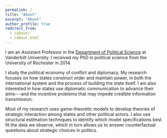 ```yaml
---
permalink: /
title: "About"
excerpt: "About"
author_profile: true
redirect_from: 
  - /about/
  - /about.html
---
```


I am an Assistant Professor in the [Department of Political Science](http://vanderbilt.edu/political-science/) at Vanderbilt University.
I received my PhD in political science from the University of Rochester in 2014.

I study the political economy of conflict and diplomacy.
My research focuses on how states construct order and maintain power, in both the international system and the process of building the state itself.
I am also interested in how states use diplomatic communication to advance their aims---and the incentive problems that may impede credible information transmission.

Most of my research uses game-theoretic models to develop theories of strategic interaction among states and other political actors.
I also use structural estimation techniques to identify which model specifications best fit the data we observe, which in turn allows us to answer counterfactual questions about strategic choices in politics.

